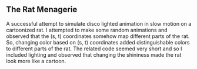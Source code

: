 ## The Rat Menagerie

A successful attempt to simulate disco lighted animation in slow motion on a cartoonized rat. 
I attempted to make some random animations and observed that the (s, t) coordinates somehow map different parts of the rat. 
So, changing color based on (s, t) coordinates added distinguishable colors to different parts of the rat. 
The related code seemed very short and so I included lighting and observed that changing the shininess made the rat look more like a cartoon.

